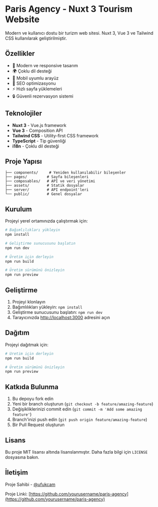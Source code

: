 # Paris Agency - Nuxt 3 Tourism Website

Modern ve kullanıcı dostu bir turizm web sitesi. Nuxt 3, Vue 3 ve Tailwind CSS kullanılarak geliştirilmiştir.

## Özellikler

- 🎨 Modern ve responsive tasarım
- 🌍 Çoklu dil desteği
- 📱 Mobil uyumlu arayüz
- 🎯 SEO optimizasyonu
- ⚡ Hızlı sayfa yüklemeleri
- 🔒 Güvenli rezervasyon sistemi

## Teknolojiler

- **Nuxt 3** - Vue.js framework
- **Vue 3** - Composition API
- **Tailwind CSS** - Utility-first CSS framework
- **TypeScript** - Tip güvenliği
- **i18n** - Çoklu dil desteği

## Proje Yapısı

```
├── components/     # Yeniden kullanılabilir bileşenler
├── pages/         # Sayfa bileşenleri
├── composables/   # API ve veri yönetimi
├── assets/        # Statik dosyalar
├── server/        # API endpoint'leri
└── public/        # Genel dosyalar
```

## Kurulum

Projeyi yerel ortamınızda çalıştırmak için:

```bash
# Bağımlılıkları yükleyin
npm install

# Geliştirme sunucusunu başlatın
npm run dev

# Üretim için derleyin
npm run build

# Üretim sürümünü önizleyin
npm run preview
```

## Geliştirme

1. Projeyi klonlayın
2. Bağımlılıkları yükleyin: `npm install`
3. Geliştirme sunucusunu başlatın: `npm run dev`
4. Tarayıcınızda [http://localhost:3000](http://localhost:3000) adresini açın

## Dağıtım

Projeyi dağıtmak için:

```bash
# Üretim için derleyin
npm run build

# Üretim sürümünü önizleyin
npm run preview
```

## Katkıda Bulunma

1. Bu depoyu fork edin
2. Yeni bir branch oluşturun (`git checkout -b feature/amazing-feature`)
3. Değişikliklerinizi commit edin (`git commit -m 'Add some amazing feature'`)
4. Branch'inizi push edin (`git push origin feature/amazing-feature`)
5. Bir Pull Request oluşturun

## Lisans

Bu proje MIT lisansı altında lisanslanmıştır. Daha fazla bilgi için `LICENSE` dosyasına bakın.

## İletişim

Proje Sahibi - [@ufukcam](https://twitter.com/ufukcam)

Proje Linki: [https://github.com/yourusername/paris-agency](https://github.com/yourusername/paris-agency)
